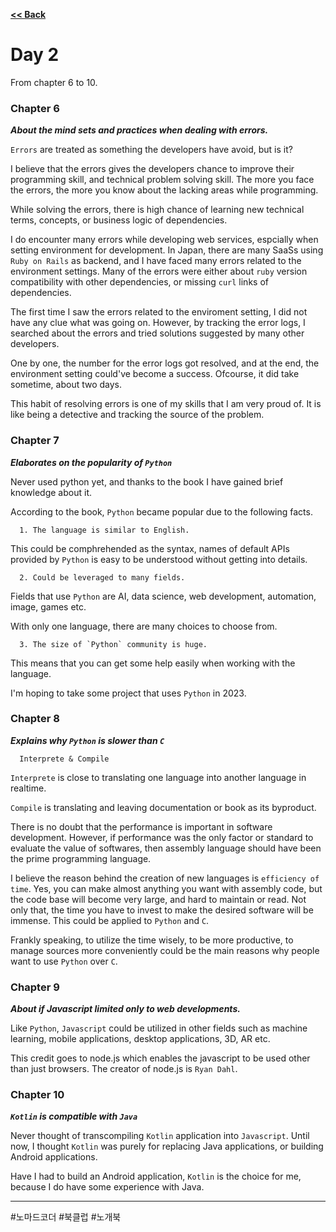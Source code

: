 <a href="https://github.com/tyomhk2015/book/tree/main/IT_misc_wiki" rel="noopener noreferrer"><b><< Back</b></a>

# Day 2

From chapter 6 to 10.



### Chapter 6

<b><i>About the mind sets and practices when dealing with errors.</i></b>

`Errors` are treated as something the developers have avoid, but is it?

I believe that the errors gives the developers chance to improve their programming skill, and technical problem solving skill. The more you face the errors, the more you know about the lacking areas while programming.

While solving the errors, there is high chance of learning new technical terms, concepts, or business logic of dependencies.

I do encounter many errors while developing web services, espcially when setting environment for development. In Japan, there are many SaaSs using `Ruby on Rails` as backend, and I have faced many errors related to the environment settings. Many of the errors were either about `ruby` version compatibility with other dependencies, or missing `curl` links of dependencies.

The first time I saw the errors related to the enviroment setting, I did not have any clue what was going on. However, by tracking the error logs, I searched about the errors and tried solutions suggested by many other developers. 

One by one, the number for the error logs got resolved, and at the end, the environment setting could've become a success. Ofcourse, it did take sometime, about two days.

This habit of resolving errors is one of my skills that I am very proud of. It is like being a detective and tracking the source of the problem.



### Chapter 7

<b><i>Elaborates on the popularity of `Python`</i></b>

Never used python yet, and thanks to the book I have gained brief knowledge about it.

According to the book, `Python` became popular due to the following facts.

```
  1. The language is similar to English.
```

This could be comphrehended as the syntax, names of default APIs provided by `Python` is easy to be understood without getting into details.


```
  2. Could be leveraged to many fields.
```

Fields that use `Python` are AI, data science, web development, automation, image, games etc.

With only one language, there are many choices to choose from.

```
  3. The size of `Python` community is huge.
```

This means that you can get some help easily when working with the language.

I'm hoping to take some project that uses `Python` in 2023.



### Chapter 8

<b><i>Explains why `Python` is slower than `C`</i></b>

```
  Interprete & Compile
```

`Interprete` is close to translating one language into another language in realtime.

`Compile` is translating and leaving documentation or book as its byproduct.

There is no doubt that the performance is important in software development. However, if performance was the only factor or standard to evaluate the value of softwares, then assembly language should have been the prime programming language.

I believe the reason behind the creation of new languages is `efficiency of time`. Yes, you can make almost anything you want with assembly code, but the code base will become very large, and hard to maintain or read. Not only that, the time you have to invest to make the desired software will be immense. This could be applied to `Python` and `C`.

Frankly speaking, to utilize the time wisely, to be more productive, to manage sources more conveniently could be the main reasons why people want to use `Python` over `C`.

### Chapter 9

<b><i>About if Javascript limited only to web developments.</i></b>

Like `Python`, `Javascript` could be utilized in other fields such as machine learning, mobile applications, desktop applications, 3D, AR etc.

This credit goes to node.js which enables the javascript to be used other than just browsers. The creator of node.js is `Ryan Dahl`.


### Chapter 10

<b><i>`Kotlin` is compatible with `Java`</i></b>

Never thought of transcompiling `Kotlin` application into `Javascript`. Until now, I thought `Kotlin` was purely for replacing Java applications, or building Android applications.

Have I had to build an Android application, `Kotlin` is the choice for me, because I do have some experience with Java.


<hr>

 #노마드코더 #북클럽 #노개북